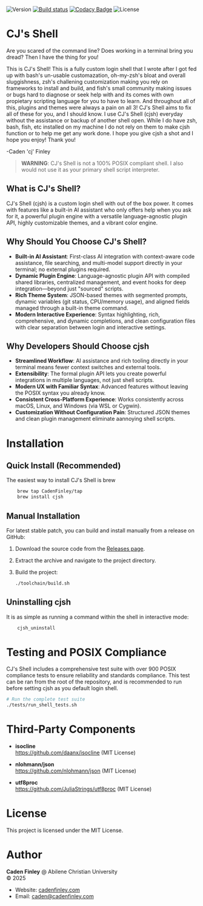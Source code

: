 ![Version](https://img.shields.io/github/v/release/CadenFinley/CJsShell?label=version&color=blue)
[![Build status](https://ci.appveyor.com/api/projects/status/5m6bgk8lxf3ge256/branch/master?svg=true)](https://ci.appveyor.com/project/CadenFinley/cjsshell/branch/master)
[![Codacy Badge](https://app.codacy.com/project/badge/Grade/4e33a26accb6450da43c91c7b8e872e7)](https://app.codacy.com/gh/CadenFinley/CJsShell/dashboard?utm_source=gh&utm_medium=referral&utm_content=&utm_campaign=Badge_grade)
![License](https://img.shields.io/badge/License-MIT-green)

# CJ's Shell

Are you scared of the command line? Does working in a terminal bring you dread? Then I have the thing for you!

This is CJ's Shell! This is a fully custom login shell that I wrote after I got fed up with bash's un-usable customazation, oh-my-zsh's bloat and overall sluggishness, zsh's challening customization making you rely on frameworks to install and build, and fish's small community making issues or bugs hard to diagnose or seek help with and its comes with own propietary scripting language for you to have to learn. And throughout all of this, plugins and themes were always a pain on all 3! CJ's Shell aims to fix all of these for you, and I should know. I use CJ's Shell (cjsh) everyday without the assistance or backup of another shell open. While I do have zsh, bash, fish, etc installed on my machine I do not rely on them to make cjsh function or to help me get any work done. I hope you give cjsh a shot and I hope you enjoy! Thank you!
 
-Caden 'cj' Finley

> **WARNING**: CJ's Shell is not a 100% POSIX compliant shell. I also would not use it as your primary shell script interpreter.

## What is CJ's Shell?

CJ's Shell (cjsh) is a custom login shell with out of the box power. It comes with features like a built-in AI assistant who only offers help when you ask for it, a powerful plugin engine with a versatile language-agnostic plugin API, highly customizable themes, and a vibrant color engine.

## Why Should You Choose CJ's Shell?

- **Built-in AI Assistant**: First-class AI integration with context-aware code assistance, file searching, and multi-model support directly in your terminal; no external plugins required.
- **Dynamic Plugin Engine**: Language-agnostic plugin API with compiled shared libraries, centralized management, and event hooks for deep integration—beyond just "sourced" scripts.
- **Rich Theme System**: JSON-based themes with segmented prompts, dynamic variables (git status, CPU/memory usage), and aligned fields managed through a built-in theme command.
- **Modern Interactive Experience**: Syntax highlighting, rich, comprehensive, and dynamic completions, and clean configuration files with clear separation between login and interactive settings.

## Why Developers Should Choose cjsh

- **Streamlined Workflow**: AI assistance and rich tooling directly in your terminal means fewer context switches and external tools.
- **Extensibility**: The formal plugin API lets you create powerful integrations in multiple languages, not just shell scripts.
- **Modern UX with Familiar Syntax**: Advanced features without leaving the POSIX syntax you already know.
- **Consistent Cross-Platform Experience**: Works consistently across macOS, Linux, and Windows (via WSL or Cygwin).
- **Customization Without Configuration Pain**: Structured JSON themes and clean plugin management eliminate aannoying shell scripts.

# Installation

## Quick Install (Recommended)

The easiest way to install CJ's Shell is brew

```bash
    brew tap CadenFinley/tap
    brew install cjsh
```

## Manual Installation

For latest stable patch, you can build and install manually from a release on GitHub:

1. Download the source code from the [Releases page](https://github.com/CadenFinley/CJsShell/releases).
2. Extract the archive and navigate to the project directory.
3. Build the project:

   ```bash
   ./toolchain/build.sh
   ```

## Uninstalling cjsh
It is as simple as running a command within the shell in interactive mode:

```bash
    cjsh_uninstall
```
   
# Testing and POSIX Compliance

CJ's Shell includes a comprehensive test suite with over 900 POSIX compliance tests to ensure reliability and standards compliance.
This test can be ran from the root of the repository, and is recommended to run before setting cjsh as you default login shell.

```bash
# Run the complete test suite
./tests/run_shell_tests.sh
```

# Third‑Party Components

- **isocline**  
  https://github.com/daanx/isocline (MIT License)
 
- **nlohmann/json**  
  https://github.com/nlohmann/json (MIT License)

- **utf8proc**  
  https://github.com/JuliaStrings/utf8proc (MIT License)

# License

This project is licensed under the MIT License.

# Author

**Caden Finley** @ Abilene Christian University  
© 2025

- Website: [cadenfinley.com](https://cadenfinley.com)
- Email: [caden@cadenfinley.com](mailto:caden@cadenfinley.com)
